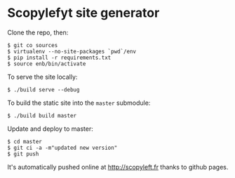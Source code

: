 # Scopylefyt site generator

Clone the repo, then:

```
$ git co sources
$ virtualenv --no-site-packages `pwd`/env
$ pip install -r requirements.txt
$ source enb/bin/activate
```

To serve the site locally:

```
$ ./build serve --debug
```

To build the static site into the `master` submodule:

```
$ ./build build master
```

Update and deploy to master:

```
$ cd master
$ git ci -a -m"updated new version"
$ git push
```

It's automatically pushed online at http://scopyleft.fr thanks to github pages.
